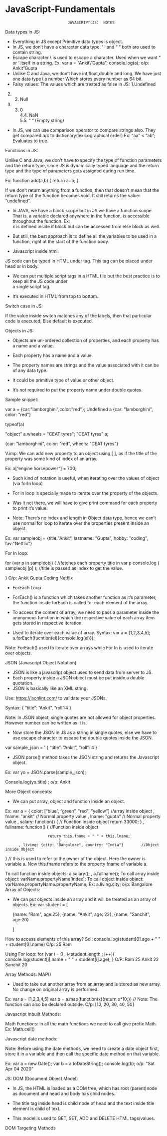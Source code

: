 # JavaScript-Fundamentals 

                                JAVASCRIPT(JS)  NOTES
Data types in JS:




- Everything in JS except Primitive data types is object.
- In JS, we don’t have a character data type. ‘ ‘ and “ “ both are used to contain string.
- Escape character \ is used to escape a character. Used when we want “ or ‘ itself in a string.
 Ex: var a = “Ankit\”Gupta”; console.log(a); o/p: Ankit”Gupta
- Unlike C and Java, we don’t have int,float,double and long. We have just one data type i.e number
 Which stores every number as 64 bit.
- Falsy values: The values which are treated as false in JS: 
1.Undefined   
2. 2. Null 
3. 3. 0  
4.4. NaN  
5.5. “ “ (Empty string)
- In JS, we can use comparison operator to compare strings also. They get compared a/c to dictionary(lexicographical order)
Ex: “aa” < “ab”; Evaluates to true. 

Functions in JS:

Unlike C and Java, we don’t have to specify the type of function parameters and the return type, since JS is dynamically typed language and the return type and the type of parameters gets assigned during run time. 

Ex: function add(a,b) {
return a+b;
}
   
If we don’t return anything from a function, then that doesn’t mean that the return type of the function becomes void. It still returns the value: “undefined”.

- In JAVA, we have a block scope but in JS we have a function scope. That is, a variable declared anywhere in the function, is accessible throughout the function. Ex:  
x is defined inside if block but can be accessed from else block as well.

- But still, the best approach is to define all the variables to be used in a function, right at the start of the function body.

- Javascript inside html:

JS code can be typed in HTML under <script></script> tag. This tag can be placed under head or in body.

- We can put multiple script tags in a HTML file but the best practice is to keep all the JS code under  
 a single script tag.

- It’s executed in HTML from top to bottom.


Switch case in JS:

If the value inside switch matches any of the labels, then that particular code is executed,
Else default is executed.





Objects in JS:

- Objects are un-ordered collection of properties, and each property has a name and a value.

- Each property has a name and a value.
- The property names are strings and the value associated with it can be of any data type.
- It could be primitive type of value or other object.
- It’s not required to put the property name under double quotes.

Sample snippet: 

var a = {car:"lamborghini",color:"red"};
Undefined
a
{car: "lamborghini", color: "red"}

typeof(a)

"object"
a.wheels = "CEAT tyres";
"CEAT tyres"
a;

{car: "lamborghini", color: "red", wheels: "CEAT tyres"}

V.imp:
We can add new property to an object using [ ], as if the title of the property was some kind of index of an array. 

Ex: a[“engine horsepower”] = 700;

- Such kind of notation is useful, when iterating over the values of object (via forIn loop)







- For in loop is specially made to iterate over the property of the objects.
- Was it not there, we will have to give print command for each property to print it’s value.
- Note: There’s no index and length in Object data type, hence we can’t use normal for loop to iterate over the properties present inside an object.

Ex: var sampleobj = {title:"Ankit", lastname: "Gupta", hobby: "coding", fav:"Netflix"}

For In loop:

for (var p in sampleobj) {                //fetches each property title in var p
console.log ( sampleobj [p] );            //title is passed as index to get the value.

}
O/p: Ankit
 Gupta
Coding
Netflix

- ForEach Loop

- ForEach() is a function which takes another function as it’s parameter, the function inside forEach is called for each element of the array.
- To access the content of array, we need to pass a parameter inside the anonymous function in which the respective value of each array item gets stored in respective iteration.
- Used to iterate over each value of array. 
Syntax: var a = [1,2,3,4,5];
a.forEach(fucntion(el){console.log(el)}); 

Note: ForEach() used to iterate over arrays while For In is used to iterate over objects.

JSON (Javascript Object Notation)

- JSON is like a javascript object used to send data from server to JS.
- Each property inside a JSON object must be put inside a double quotation.
- JSON is basically like an XML string.

Use: https://jsonlint.com/ to validate your JSONs.

Syntax: { “title”: ”Ankit”, “roll”:4 }

Note: In JSON object, single quotes are not allowed for object properties.
However number can be written as it is.

- Now store the JSON in JS as a string in single quotes, else we have to use escape character to escape the double quotes inside the JSON.

var sample_json  =  ‘ { “title”: ”Ankit”, “roll”: 4 } ‘ 

- JSON.parse() method takes the JSON string and returns the Javascript object.

Ex: var yo = JSON.parse(sample_json);

Console.log(yo.title) ;  o/p: Ankit


More Object concepts:

- We can put array, object and function inside an object.

Ex:   var a = {
           color: [“blue”, ”green”, "red", ”yellow”]             //array inside object
          , fname: "ankit"                                 // Normal property value
          , lname: "gupta"                                // Normal property value
          , salary: function()         {                    // Function inside object
                                     return 33000;
                                  }
          , fullname: function() {                          //Function inside object
                      
                       return this.fname + " " + this.lname;
                            }
          , living: {city: "Bangalore", country: "India"}        //Object inside Object
}
// this is used to refer to the owner of the object. Here the owner is variable a.
  Now this.fname refers to the property fname of variable a.

To call function inside objects: a.salary(); , a.fullname(); 
To call array inside object: varName.propertyName[index];
To call object inside object: varName.propertyName.propertyName;
Ex: a.living.city; o/p: Bangalore
Array of Objects:

- We can put objects inside an array and it will be treated as an array of objects.
Ex: 
var student = [


    {name: "Ram", age:25},
    {name: "Ankit", age: 22},
    {name: "Sanchit", age:20}
    
    ]

How to access elements of this array?
Sol:  console.log(student[0].age + " " + student[0].name)
O/p:  25 Ram

Using For loop:
for (var i = 0 ; i<student.length ; i++){
    console.log(student[i].name + " " + student[i].age);
}
O/P: 
 Ram 25
 Ankit 22
 Sanchit 20

Array Methods: MAP() 

- Used to take out another array from an array and is stored as new array. No change on original array is performed.

Ex: var a = [1,2,3,4,5]
   var b = a.map(function(x){return x*10;})  // Note: The function can also be declared outside.
O/p: [10, 20, 30, 40, 50]











Javascript Inbuilt Methods:



Math Functions: 
 In all the math functions we need to call give prefix Math. Ex: Math.ceil()



Javascript date methods:

Note: Before using the date methods, we need to create a date object first, store it in a variable and then call the specific date method on that variable.

Ex: var a = new Date();
   var b = a.toDateString();
   console.log(b);         o/p: "Sat Apr 04 2020"


















JS: DOM (Document Object Model)


- In JS, the HTML is loaded as a DOM tree, which has root (parent)node as document and head and body has child nodes. 

- The title tag inside head is child node of head and the text inside title element is child of text.

- This model is used to GET, SET, ADD and DELETE HTML tags/values.


DOM Targeting Methods






































